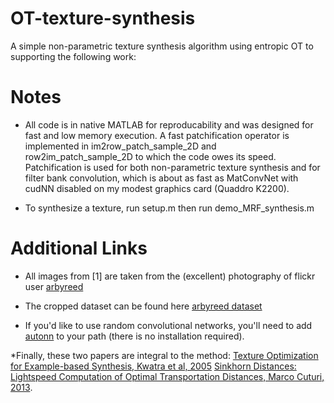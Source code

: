 # OT-texture-synthesis #

A simple non-parametric texture synthesis algorithm using entropic OT to supporting the following work:

# Notes #
* All code is in native MATLAB for reproducability and was designed for fast and low memory execution. A fast patchification operator is implemented
in im2row_patch_sample_2D and row2im_patch_sample_2D to which the code owes its speed. Patchification is used for both 
non-parametric texture synthesis and for filter bank convolution, which is about as fast as MatConvNet with cudNN disabled on my modest 
graphics card (Quaddro K2200).


* To synthesize a texture, run setup.m then run demo_MRF_synthesis.m

# Additional Links #

* All images from [1] are taken from the (excellent) photography of flickr user [arbyreed](https://www.flickr.com/photos/19779889@N00/)
* The cropped dataset can be found here [arbyreed dataset](https://drive.google.com/drive/folders/0B6oh_CUacdkDSkR3cDYyZnBaRDA?usp=sharing)

* If you'd like to use random convolutional networks, you'll need to add [autonn](https://github.com/vlfeat/autonn) to your path (there is no installation required).

*Finally, these two papers are integral to the method:
[Texture Optimization for Example-based Synthesis, Kwatra et al, 2005](https://www.cc.gatech.edu/cpl/projects/textureoptimization/TO-final.pdf)
[Sinkhorn Distances: Lightspeed Computation of Optimal Transportation Distances, Marco Cuturi, 2013](https://arxiv.org/abs/1306.0895).
